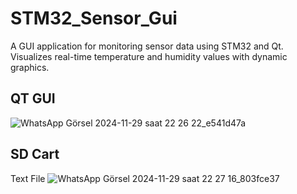 # STM32_Sensor_Gui
A GUI application for monitoring sensor data using STM32 and Qt. Visualizes real-time temperature and humidity values with dynamic graphics.

## QT GUI
![WhatsApp Görsel 2024-11-29 saat 22 26 22_e541d47a](https://github.com/user-attachments/assets/5f616a00-7cfd-4e61-8187-83e38c021db8)

## SD Cart
Text File
![WhatsApp Görsel 2024-11-29 saat 22 27 16_803fce37](https://github.com/user-attachments/assets/2701916a-1d05-46b4-80dc-2bdfb5c53f24)
